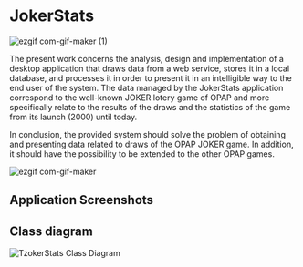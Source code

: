 # JokerStats

![ezgif com-gif-maker (1)](https://user-images.githubusercontent.com/93736094/171197750-99a50d7b-1d72-4c10-b21f-7e53fb60cc0e.gif)

The present work concerns the analysis, design and implementation of a desktop application that 
draws data from a web service, stores it in a local database, and processes it in order 
to present it in an intelligible way to the end user of the system. The data managed by 
the JokerStats application correspond to the well-known JOKER lotery game of OPAP and more 
specifically relate to the results of the draws and the statistics of the game from its
launch (2000) until today.

In conclusion, the provided system should solve the problem of obtaining and presenting 
data related to draws of the OPAP JOKER game. 
In addition, it should have the possibility to be extended to the other OPAP games.

![ezgif com-gif-maker](https://user-images.githubusercontent.com/93736094/171192998-21bae784-e212-4155-8e47-c69f3a8fe16b.gif)

## Application Screenshots




## Class diagram
![TzokerStats Class Diagram](https://user-images.githubusercontent.com/93736094/171047432-141da46f-e0c9-4acd-a18a-7491fdfa97f6.png)
